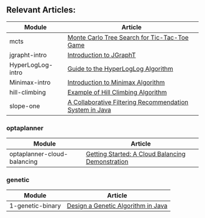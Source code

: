 ## Relevant Articles: 

Module | Article
--|--
mcts | [Monte Carlo Tree Search for Tic-Tac-Toe Game](https://www.baeldung.com/java-monte-carlo-tree-search)
jgrapht-intro | [Introduction to JGraphT](https://www.baeldung.com/jgrapht)
HyperLogLog-intro | [Guide to the HyperLogLog Algorithm](https://www.baeldung.com/java-hyperloglog)
Minimax-intro | [Introduction to Minimax Algorithm](https://www.baeldung.com/java-minimax-algorithm)
hill-climbing | [Example of Hill Climbing Algorithm](https://www.baeldung.com/java-hill-climbing-algorithm)
slope-one | [A Collaborative Filtering Recommendation System in Java](https://www.baeldung.com/java-collaborative-filtering-recommendations)


### optaplanner

Module | Article
--|--
optaplanner-cloud-balancing | [Getting Started: A Cloud Balancing Demonstration](https://docs.optaplanner.org/7.30.0.Final/optaplanner-docs/html_single/index.html#quickStart)


### genetic

Module | Article
--|--
1-genetic-binary | [Design a Genetic Algorithm in Java](https://www.baeldung.com/java-genetic-algorithm)